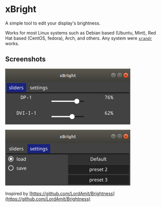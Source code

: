 # xBright

A simple tool to edit your display's brightness.

Works for most Linux systems such as Debian based (Ubuntu, Mint), Red Hat based (CentOS, fedora), Arch, and others.
Any system were [`xrandr`](https://wiki.archlinux.org/index.php/Xrandr) works.

## Screenshots

![sliders tab](pics/sliders.png)

![settings tab](pics/settings.png)

Inspired by [https://github.com/LordAmit/Brightness](https://github.com/LordAmit/Brightness)
